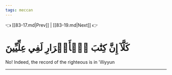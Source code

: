 ```yaml
---
tags: meccan
---
```


👈 [[83-17.md|Prev]] | [[83-19.md|Next]] 👉

# كَلَّآ إِنَّ كِتَٰبَ ٱلۡأَبۡرَارِ لَفِي عِلِّيِّينَ

No! Indeed, the record of the righteous is in 'illiyyun

---

